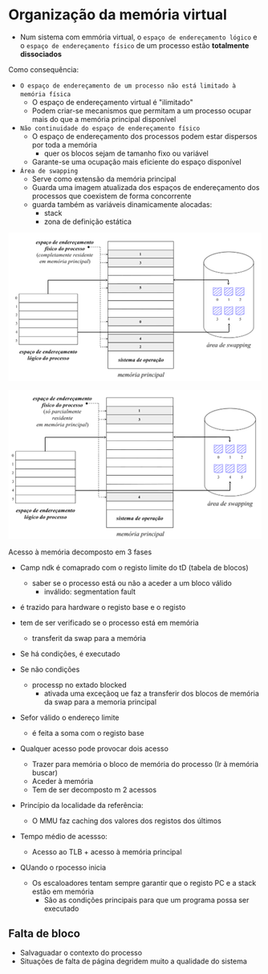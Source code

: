 # Organização da memória virtual
- Num sistema com emmória virtual, o `espaço de endereçamento lógico` e o `espaço de endereçamento físico` de um processo estão **totalmente dissociados**


Como consequência:

- `O espaço de endereçamento de um processo não está limitado à memória física`
	- O espaço de endereçamento virtual é "ilimitado"
	- Podem criar-se mecanismos que permitam a um processo ocupar mais do que a memória principal disponível
- `Não continuidade do espaço de endereçamento físico`
	- O espaço de endereçamento dos processos podem estar dispersos por toda a memória
		- quer os blocos sejam de tamanho fixo ou variável
	- Garante-se uma ocupação mais eficiente do espaço disponível
- `Área de swapping`
	- Serve como extensão da memória principal
	- Guarda uma imagem atualizada dos espaços de endereçamento dos processos que coexistem de forma concorrente
	- guarda também as variáveis dinamicamente alocadas:
		- stack
		- zona de definição estática


![Espaço de endereçamento completamente em memória virtual](../Pictures/address_space_completely_virtual_memory.png)


![Espaço de endereçamento apenas parcialmente em memória virtual](../Pictures/address_space_partially_virtual_memory.png)



Acesso à memória decomposto em 3 fases
- Camp ndk é comaprado com o registo limite do tD (tabela de blocos)
	- saber se o processo está ou não a aceder a um bloco válido
		- inválido: segmentation fault
- é trazido para hardware o registo base e o registo
- tem de ser verificado se o processo está em memória
	- transferit da swap para a memória
- Se há condições, é executado
- Se não condições
	- processp no extado blocked
		- ativada uma exceçãoq ue faz a transferir dos blocos de memória da swap para a memoria principal
- Sefor válido o endereço limite
	- é feita a soma com o registo base
- Qualquer acesso pode provocar dois acesso
	- Trazer para memória o bloco de memória do processo (Ir à memória buscar)
	- Aceder à memória
	- Tem de ser decomposto m 2 acessos

- Princípio da localidade da referência:
	- O MMU faz caching dos valores dos registos dos últimos 
- Tempo médio de acessso:
	- Acesso ao TLB + acesso à memória principal

- QUando o rpocesso inicia
	- Os escaloadores tentam sempre garantir que o registo PC e a stack estão em memória
		- São as condições principais para que um programa possa ser executado

## Falta de bloco
- Salvaguadar o contexto do processo
- Situações de falta de página degridem muito a qualidade do sistema


